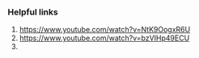 ### Helpful links

1. https://www.youtube.com/watch?v=NtK9OogxR6U
2. https://www.youtube.com/watch?v=bzVIHp49ECU
3. 
